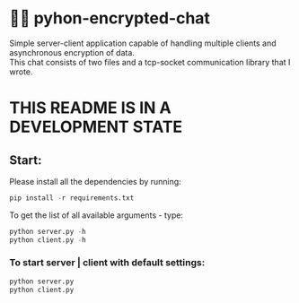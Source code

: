 # 🐍💬 pyhon-encrypted-chat
Simple server-client application capable of handling multiple clients and asynchronous encryption of data. <br/>
This chat consists of two files and a tcp-socket communication library that I wrote.

# THIS README IS IN A DEVELOPMENT STATE

## Start:
Please install all the dependencies by running:
```python
pip install -r requirements.txt
```

To get the list of all available arguments - type:
```python
python server.py -h
python client.py -h
```

### To start server | client with default settings:
```python
python server.py
python client.py
```

